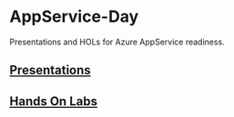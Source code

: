 # AppService-Day
Presentations and HOLs for Azure AppService readiness.

## [Presentations](Presentations)

## [Hands On Labs](HOL)